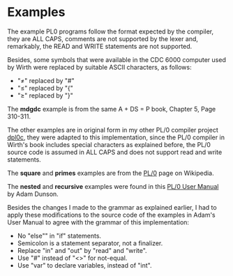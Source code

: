 # Examples

The example PL0 programs follow the format expected by the compiler, they are ALL CAPS, comments are not supported by the lexer and, remarkably, the READ and WRITE statements are not supported.

Besides, some symbols that were available in the CDC 6000 computer used by Wirth were replaced by suitable ASCII characters, as follows:

- "≠" replaced by "#"
- "≤" replaced by "{"
- "≥" replaced by "}"

The **mdgdc** example is from the same A + DS = P book, Chapter 5, Page 310-311.

The other examples are in original form in my other PL/0 compiler project [dpl0c](https://github.com/dtoffe/dpl0c), they were adapted to this implementation, since the PL/0 compiler in Wirth's book includes special characters as explained before, the PL/0 source code is assumed in ALL CAPS and does not support read and write statements.

The **square** and **primes** examples are from the [PL/0](https://en.wikipedia.org/wiki/PL/0) page on Wikipedia.

The **nested** and **recursive** examples were found in this [PL/0 User Manual](https://github.com/addiedx44/pl0-compiler/blob/master/doc/PL0%20User's%20Manual.pdf) by Adam Dunson.

Besides the changes I made to the grammar as explained earlier, I had to apply these modifications to the source code of the examples in Adam's User Manual to agree with the grammar of this implementation:

- No "else"" in "if" statements.
- Semicolon is a statement separator, not a finalizer.
- Replace "in" and "out" by "read" and "write".
- Use "#" instead of "<>" for not-equal.
- Use "var" to declare variables, instead of "int".
